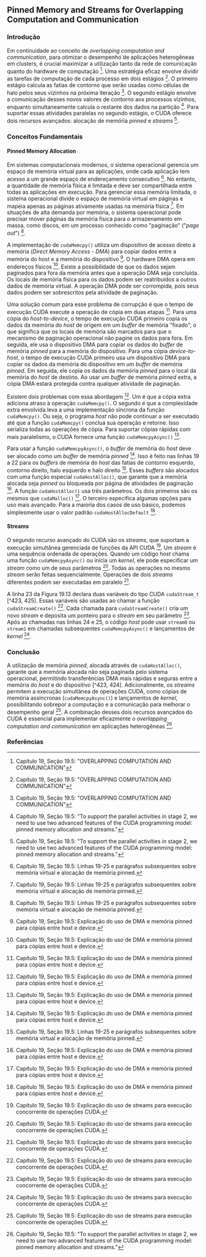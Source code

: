 ## Pinned Memory and Streams for Overlapping Computation and Communication

### Introdução
Em continuidade ao conceito de *overlapping computation and communication*, para otimizar o desempenho de aplicações heterogêneas em clusters, é crucial maximizar a utilização tanto da rede de comunicação quanto do hardware de computação [^421]. Uma estratégia eficaz envolve dividir as tarefas de computação de cada processo em dois estágios [^421]. O primeiro estágio calcula as fatias de contorno que serão usadas como células de halo pelos seus vizinhos na próxima iteração [^421]. O segundo estágio envolve a comunicação desses novos valores de contorno aos processos vizinhos, enquanto simultaneamente calcula o restante dos dados na partição [^422]. Para suportar essas atividades paralelas no segundo estágio, o CUDA oferece dois recursos avançados: alocação de memória *pinned* e *streams* [^422].

### Conceitos Fundamentais

#### Pinned Memory Allocation

Em sistemas computacionais modernos, o sistema operacional gerencia um espaço de memória virtual para as aplicações, onde cada aplicação tem acesso a um grande espaço de endereçamento consecutivo [^423]. No entanto, a quantidade de memória física é limitada e deve ser compartilhada entre todas as aplicações em execução. Para gerenciar essa memória limitada, o sistema operacional divide o espaço de memória virtual em páginas e mapeia apenas as páginas ativamente usadas na memória física [^423]. Em situações de alta demanda por memória, o sistema operacional pode precisar mover páginas da memória física para o armazenamento em massa, como discos, em um processo conhecido como "paginação" ("*page out*") [^423].

A implementação de `cudaMemcpy()` utiliza um dispositivo de acesso direto à memória (*Direct Memory Access - DMA*) para copiar dados entre a memória do host e a memória do dispositivo [^424]. O hardware DMA opera em endereços físicos [^424]. Existe a possibilidade de que os dados sejam paginados para fora da memória antes que a operação DMA seja concluída. Os locais de memória física para os dados podem ser reatribuídos a outros dados de memória virtual. A operação DMA pode ser corrompida, pois seus dados podem ser sobrescritos pela atividade de paginação.

Uma solução comum para esse problema de corrupção é que o tempo de execução CUDA execute a operação de cópia em duas etapas [^424]. Para uma cópia do *host-to-device*, o tempo de execução CUDA primeiro copia os dados da memória do *host* de origem em um *buffer* de memória "fixado", o que significa que os locais de memória são marcados para que o mecanismo de paginação operacional não pagine os dados para fora. Em seguida, ele usa o dispositivo DMA para copiar os dados do *buffer* de memória *pinned* para a memória do dispositivo. Para uma cópia *device-to-host*, o tempo de execução CUDA primeiro usa um dispositivo DMA para copiar os dados da memória do dispositivo em um *buffer* de memória *pinned*. Em seguida, ele copia os dados da memória *pinned* para o local da memória do *host* de destino. Ao usar um *buffer* de memória *pinned* extra, a cópia DMA estará protegida contra qualquer atividade de paginação.

Existem dois problemas com essa abordagem [^424]. Um é que a cópia extra adiciona atraso à operação `cudaMemcpy()`. O segundo é que a complexidade extra envolvida leva a uma implementação síncrona da função `cudaMemcpy()`. Ou seja, o programa *host* não pode continuar a ser executado até que a função `cudaMemcpy()` conclua sua operação e retorne. Isso serializa todas as operações de cópia. Para suportar cópias rápidas com mais paralelismo, o CUDA fornece uma função `cudaMemcpyAsync()` [^424].

Para usar a função `cudaMemcpyAsync()`, o *buffer* de memória do *host* deve ser alocado como um *buffer* de memória *pinned* [^424]. Isso é feito nas linhas 19 a 22 para os *buffers* de memória do *host* das fatias de contorno esquerdo, contorno direito, halo esquerdo e halo direito [^423]. Esses *buffers* são alocados com uma função especial `cudaHostAlloc()`, que garante que a memória alocada seja *pinned* ou bloqueada por página de atividades de paginação [^424]. A função `cudaHostAlloc()` usa três parâmetros. Os dois primeiros são os mesmos que `cudaMalloc()` [^424]. O terceiro especifica algumas opções para uso mais avançado. Para a maioria dos casos de uso básico, podemos simplesmente usar o valor padrão `cudaHostAllocDefault` [^424].

#### Streams

O segundo recurso avançado do CUDA são os *streams*, que suportam a execução simultânea gerenciada de funções da API CUDA [^425]. Um *stream* é uma sequência ordenada de operações. Quando um código *host* chama uma função `cudaMemcpyAsync()` ou inicia um *kernel*, ele pode especificar um *stream* como um de seus parâmetros [^425]. Todas as operações no mesmo *stream* serão feitas sequencialmente. Operações de dois *streams* diferentes podem ser executadas em paralelo [^425].

A linha 23 da Figura 19.13 declara duas variáveis do tipo CUDA `cudaStream_t` [^423, 425]. Essas variáveis são usadas ao chamar a função `cudaStreamCreate()` [^425]. Cada chamada para `cudaStreamCreate()` cria um novo *stream* e deposita um ponteiro para o *stream* em seu parâmetro [^425]. Após as chamadas nas linhas 24 e 25, o código *host* pode usar `stream0` ou `stream1` em chamadas subsequentes `cudaMemcpyAsync()` e lançamentos de *kernel* [^425].

### Conclusão

A utilização de memória *pinned*, alocada através de `cudaHostAlloc()`, garante que a memória alocada não seja paginada pelo sistema operacional, permitindo transferências DMA mais rápidas e seguras entre a memória do *host* e do dispositivo [^423, 424]. Adicionalmente, os *streams* permitem a execução simultânea de operações CUDA, como cópias de memória assíncronas (`cudaMemcpyAsync()`) e lançamentos de *kernel*, possibilitando sobrepor a computação e a comunicação para melhorar o desempenho geral [^425]. A combinação desses dois recursos avançados do CUDA é essencial para implementar eficazmente o *overlapping computation and communication* em aplicações heterogêneas [^422].

### Referências
[^421]: Capítulo 19, Seção 19.5: "OVERLAPPING COMPUTATION AND COMMUNICATION"
[^422]: Capítulo 19, Seção 19.5: "To support the parallel activities in stage 2, we need to use two advanced features of the CUDA programming model: pinned memory allocation and streams."
[^423]: Capítulo 19, Seção 19.5: Linhas 19-25 e parágrafos subsequentes sobre memória virtual e alocação de memória pinned.
[^424]: Capítulo 19, Seção 19.5: Explicação do uso de DMA e memória pinned para cópias entre host e device.
[^425]: Capítulo 19, Seção 19.5: Explicação do uso de streams para execução concorrente de operações CUDA.
<!-- END -->